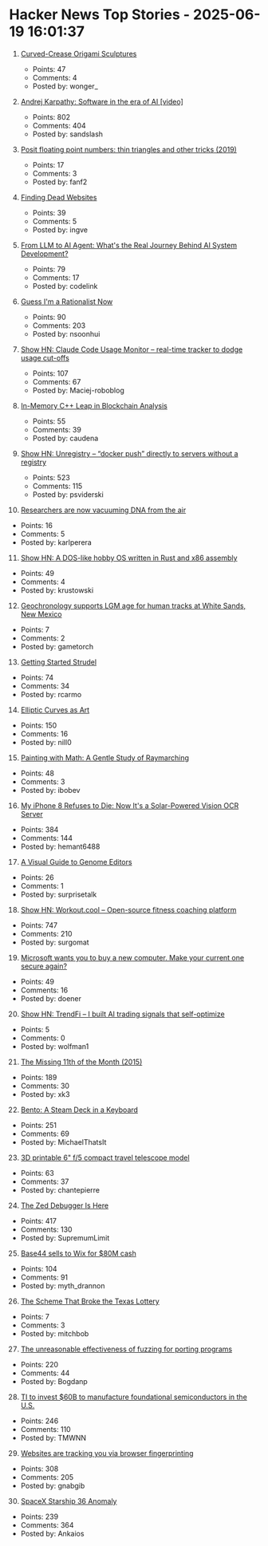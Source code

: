 # Hacker News Top Stories - 2025-06-19 16:01:37

1. [Curved-Crease Origami Sculptures](https://erikdemaine.org/curved/)
   - Points: 47
   - Comments: 4
   - Posted by: wonger_

2. [Andrej Karpathy: Software in the era of AI [video]](https://www.youtube.com/watch?v=LCEmiRjPEtQ)
   - Points: 802
   - Comments: 404
   - Posted by: sandslash

3. [Posit floating point numbers: thin triangles and other tricks (2019)](http://marc-b-reynolds.github.io/math/2019/02/06/Posit1.html)
   - Points: 17
   - Comments: 3
   - Posted by: fanf2

4. [Finding Dead Websites](https://www.marginalia.nu/log/a_122_dead_websites/)
   - Points: 39
   - Comments: 5
   - Posted by: ingve

5. [From LLM to AI Agent: What's the Real Journey Behind AI System Development?](https://www.codelink.io/blog/post/ai-system-development-llm-rag-ai-workflow-agent)
   - Points: 79
   - Comments: 17
   - Posted by: codelink

6. [Guess I'm a Rationalist Now](https://scottaaronson.blog/?p=8908)
   - Points: 90
   - Comments: 203
   - Posted by: nsoonhui

7. [Show HN: Claude Code Usage Monitor – real-time tracker to dodge usage cut-offs](https://github.com/Maciek-roboblog/Claude-Code-Usage-Monitor)
   - Points: 107
   - Comments: 67
   - Posted by: Maciej-roboblog

8. [In-Memory C++ Leap in Blockchain Analysis](https://caudena.com/the-in-memory-c-leap-in-blockchain-analysis/)
   - Points: 55
   - Comments: 39
   - Posted by: caudena

9. [Show HN: Unregistry – “docker push” directly to servers without a registry](https://github.com/psviderski/unregistry)
   - Points: 523
   - Comments: 115
   - Posted by: psviderski

10. [Researchers are now vacuuming DNA from the air](https://www.sciencedaily.com/releases/2025/06/250603114822.htm)
   - Points: 16
   - Comments: 5
   - Posted by: karlperera

11. [Show HN: A DOS-like hobby OS written in Rust and x86 assembly](https://github.com/krustowski/rou2exOS)
   - Points: 49
   - Comments: 4
   - Posted by: krustowski

12. [Geochronology supports LGM age for human tracks at White Sands, New Mexico](https://www.science.org/doi/10.1126/sciadv.adv4951)
   - Points: 7
   - Comments: 2
   - Posted by: gametorch

13. [Getting Started Strudel](https://strudel.cc/workshop/getting-started/)
   - Points: 74
   - Comments: 34
   - Posted by: rcarmo

14. [Elliptic Curves as Art](https://elliptic-curves.art/)
   - Points: 150
   - Comments: 16
   - Posted by: nill0

15. [Painting with Math: A Gentle Study of Raymarching](https://blog.maximeheckel.com/posts/painting-with-math-a-gentle-study-of-raymarching/)
   - Points: 48
   - Comments: 3
   - Posted by: ibobev

16. [My iPhone 8 Refuses to Die: Now It's a Solar-Powered Vision OCR Server](https://terminalbytes.com/iphone-8-solar-powered-vision-ocr-server/)
   - Points: 384
   - Comments: 144
   - Posted by: hemant6488

17. [A Visual Guide to Genome Editors](https://www.asimov.press/p/a-visual-guide-to-genome-editors)
   - Points: 26
   - Comments: 1
   - Posted by: surprisetalk

18. [Show HN: Workout.cool – Open-source fitness coaching platform](https://github.com/Snouzy/workout-cool)
   - Points: 747
   - Comments: 210
   - Posted by: surgomat

19. [Microsoft wants you to buy a new computer. Make your current one secure again?](https://endof10.org/)
   - Points: 49
   - Comments: 16
   - Posted by: doener

20. [Show HN: TrendFi – I built AI trading signals that self-optimize](https://trend.fi)
   - Points: 5
   - Comments: 0
   - Posted by: wolfman1

21. [The Missing 11th of the Month (2015)](https://drhagen.com/blog/the-missing-11th-of-the-month/)
   - Points: 189
   - Comments: 30
   - Posted by: xk3

22. [Bento: A Steam Deck in a Keyboard](https://github.com/lunchbox-computer/bento)
   - Points: 251
   - Comments: 69
   - Posted by: MichaelThatsIt

23. [3D printable 6" f/5 compact travel telescope model](https://www.printables.com/model/1325533-smallest-telescope-kit-for-150750)
   - Points: 63
   - Comments: 37
   - Posted by: chantepierre

24. [The Zed Debugger Is Here](https://zed.dev/blog/debugger)
   - Points: 417
   - Comments: 130
   - Posted by: SupremumLimit

25. [Base44 sells to Wix for $80M cash](https://techcrunch.com/2025/06/18/6-month-old-solo-owned-vibe-coder-base44-sells-to-wix-for-80m-cash/)
   - Points: 104
   - Comments: 91
   - Posted by: myth_drannon

26. [The Scheme That Broke the Texas Lottery](https://www.newyorker.com/news/letter-from-the-southwest/the-scheme-that-broke-the-texas-lottery)
   - Points: 7
   - Comments: 3
   - Posted by: mitchbob

27. [The unreasonable effectiveness of fuzzing for porting programs](https://rjp.io/blog/2025-06-17-unreasonable-effectiveness-of-fuzzing)
   - Points: 220
   - Comments: 44
   - Posted by: Bogdanp

28. [TI to invest $60B to manufacture foundational semiconductors in the U.S.](https://www.ti.com/about-ti/newsroom/news-releases/2025/texas-instruments-plans-to-invest-more-than--60-billion-to-manufacture-billions-of-foundational-semiconductors-in-the-us.html)
   - Points: 246
   - Comments: 110
   - Posted by: TMWNN

29. [Websites are tracking you via browser fingerprinting](https://engineering.tamu.edu/news/2025/06/websites-are-tracking-you-via-browser-fingerprinting.html)
   - Points: 308
   - Comments: 205
   - Posted by: gnabgib

30. [SpaceX Starship 36 Anomaly](https://twitter.com/NASASpaceflight/status/1935548909805601020)
   - Points: 239
   - Comments: 364
   - Posted by: Ankaios

